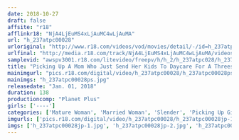 ```yaml
---
date: 2018-10-27
draft: false
affsite: "r18"
afflinkr18: "NjA4LjEuMS4xLjAuMC4wLjAuMA"
url: "h_237atpc00028"
urloriginal: "http://www.r18.com/videos/vod/movies/detail/-/id=h_237atpc00028"
urlfinal: "http://media.r18.com/track/NjA4LjEuMS4xLjAuMC4wLjAuMA/videos/vod/movies/detail/-/id=h_237atpc00028"
samplevid: "awspv3001.r18.com/litevideo/freepv/h/h_2/h_237atpc028/h_237atpc028_dmb_w.mp4"
title: "Picking Up A Mom Who Just Send Her Kids To Daycare For A Threesome Orgy Fuck!"
mainimgurl: "pics.r18.com/digital/video/h_237atpc00028/h_237atpc00028ps.jpg"
mainimgs: "h_237atpc00028ps.jpg"
releasedate: "Jan. 01, 2018"
duration: 138
productioncomp: "Planet Plus"
girls: ['----']
categories: ['Mature Woman', 'Married Woman', 'Slender', 'Picking Up Girls', 'Threesome / Foursome', 'Hi-Def']
imgurls: ['pics.r18.com/digital/video/h_237atpc00028/h_237atpc00028jp-1.jpg', 'pics.r18.com/digital/video/h_237atpc00028/h_237atpc00028jp-2.jpg', 'pics.r18.com/digital/video/h_237atpc00028/h_237atpc00028jp-3.jpg', 'pics.r18.com/digital/video/h_237atpc00028/h_237atpc00028jp-4.jpg', 'pics.r18.com/digital/video/h_237atpc00028/h_237atpc00028jp-5.jpg', 'pics.r18.com/digital/video/h_237atpc00028/h_237atpc00028jp-6.jpg', 'pics.r18.com/digital/video/h_237atpc00028/h_237atpc00028jp-7.jpg', 'pics.r18.com/digital/video/h_237atpc00028/h_237atpc00028jp-8.jpg', 'pics.r18.com/digital/video/h_237atpc00028/h_237atpc00028jp-9.jpg', 'pics.r18.com/digital/video/h_237atpc00028/h_237atpc00028jp-10.jpg', 'pics.r18.com/digital/video/h_237atpc00028/h_237atpc00028jp-11.jpg', 'pics.r18.com/digital/video/h_237atpc00028/h_237atpc00028jp-12.jpg', 'pics.r18.com/digital/video/h_237atpc00028/h_237atpc00028jp-13.jpg', 'pics.r18.com/digital/video/h_237atpc00028/h_237atpc00028jp-14.jpg', 'pics.r18.com/digital/video/h_237atpc00028/h_237atpc00028jp-15.jpg', 'pics.r18.com/digital/video/h_237atpc00028/h_237atpc00028jp-16.jpg', 'pics.r18.com/digital/video/h_237atpc00028/h_237atpc00028jp-17.jpg', 'pics.r18.com/digital/video/h_237atpc00028/h_237atpc00028jp-18.jpg', 'pics.r18.com/digital/video/h_237atpc00028/h_237atpc00028jp-19.jpg', 'pics.r18.com/digital/video/h_237atpc00028/h_237atpc00028jp-20.jpg']
imgs: ['h_237atpc00028jp-1.jpg', 'h_237atpc00028jp-2.jpg', 'h_237atpc00028jp-3.jpg', 'h_237atpc00028jp-4.jpg', 'h_237atpc00028jp-5.jpg', 'h_237atpc00028jp-6.jpg', 'h_237atpc00028jp-7.jpg', 'h_237atpc00028jp-8.jpg', 'h_237atpc00028jp-9.jpg', 'h_237atpc00028jp-10.jpg', 'h_237atpc00028jp-11.jpg', 'h_237atpc00028jp-12.jpg', 'h_237atpc00028jp-13.jpg', 'h_237atpc00028jp-14.jpg', 'h_237atpc00028jp-15.jpg', 'h_237atpc00028jp-16.jpg', 'h_237atpc00028jp-17.jpg', 'h_237atpc00028jp-18.jpg', 'h_237atpc00028jp-19.jpg', 'h_237atpc00028jp-20.jpg']
---
```


